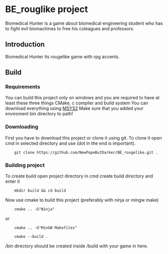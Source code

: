 # BE_rouglike project
Biomedical Hunter is a game about biomedical engineering student who has to fight evil biomachines to free his coleagues and professors.

## Introduction

Biomedical Hunter its rougelike game with rpg accents.

## Build

### Requirements
You can build this project only on windows and you are required to have at least these three things 
CMake, c compiler and build system 
You can download everything using [MSYS2](https://www.msys2.org/) 
Make sure that you added your enviroment bin directory to path!

### Downloading
First you have to download this project or clone it using git. 
To clone it open cmd in selected directory and use (dot in the end is important).
```console
    git clone https://github.com/NewPopeButDarker/BE_rougelike.git .
```

### Building project
To create build open project directory in cmd create build directory and enter it 
```console
    mkdir build && cd build
```

Now use cmake to build this project (preferably with ninja or mingw make)
```console
    cmake .. -G"Ninja"
```
or
```console
    cmake .. -G"MinGW Makefiles"
```
```console
    cmake --build .
```
/bin directory should be created inside /build with your game in here.
